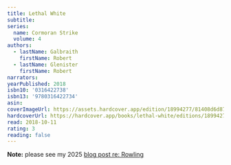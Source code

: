 ```yaml
---
title: Lethal White
subtitle:
series:
  name: Cormoran Strike
  volume: 4
authors:
  - lastName: Galbraith
    firstName: Robert
  - lastName: Glenister
    firstName: Robert
narrators:
yearPublished: 2018
isbn10: '0316422738'
isbn13: '9780316422734'
asin:
coverImageUrl: https://assets.hardcover.app/edition/18994277/81408d6d871dd64fb75d5b24988a4d665c6cf8d9.jpeg
hardcoverUrl: https://hardcover.app/books/lethal-white/editions/18994277
read: 2018-10-11
rating: 3
reading: false
---
```


**Note:** please see my 2025 [blog post re: Rowling](/blog/2025/04/jk-rowling)

